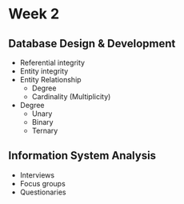 # Week 2

## Database Design & Development

- Referential integrity
- Entity integrity
- Entity Relationship
  - Degree
  - Cardinality (Multiplicity)
- Degree
  - Unary
  - Binary
  - Ternary

## Information System Analysis

- Interviews
- Focus groups
- Questionaries
